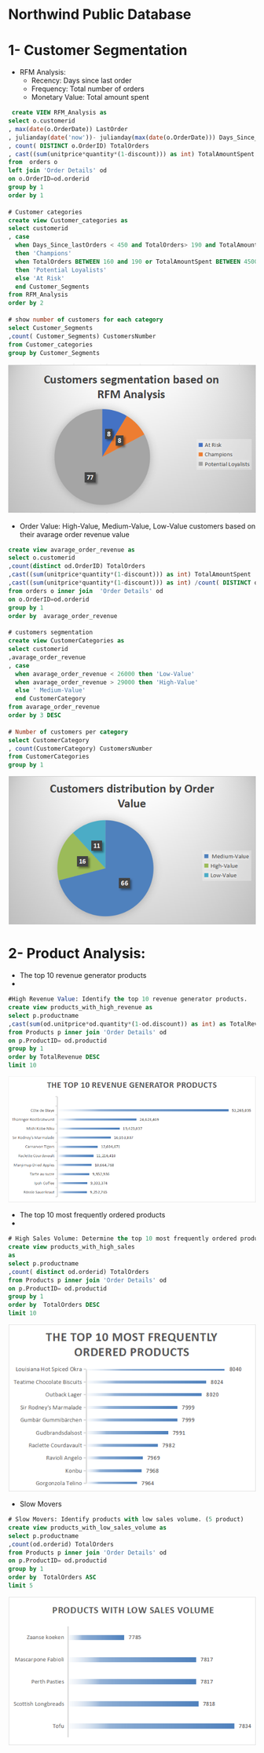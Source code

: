 # Northwind Public Database 
# 1- Customer Segmentation
- RFM Analysis:
  - Recency: Days since last order
  - Frequency: Total number of orders
  - Monetary Value: Total amount spent

```sql
 create VIEW RFM_Analysis as 
select o.customerid
, max(date(o.OrderDate)) LastOrder
, julianday(date('now'))- julianday(max(date(o.OrderDate))) Days_Since_lastOrders
, count( DISTINCT o.OrderID) TotalOrders
, cast((sum(unitprice*quantity*(1-discount))) as int) TotalAmountSpent
from  orders o 
left join 'Order Details' od 
on o.OrderID=od.orderid
group by 1
order by 1

# Customer categories
create view Customer_categories as 
select customerid
, case 
  when Days_Since_lastOrders < 450 and TotalOrders> 190 and TotalAmountSpent > 5000000 
  then 'Champions'
  when TotalOrders BETWEEN 160 and 190 or TotalAmountSpent BETWEEN 4500000 and 5000000 
  then 'Potential Loyalists'
  else 'At Risk' 
  end Customer_Segments
from RFM_Analysis
order by 2

# show number of customers for each category
select Customer_Segments
,count( Customer_Segments) CustomersNumber
from Customer_categories 
group by Customer_Segments
```
![number of customers for each category](https://github.com/Saragamil3/Northwind-database-Sales-Analysis/blob/main/Screenshot%202025-05-03%20174518.png)

- Order Value:
   High-Value, Medium-Value, Low-Value customers based on their avarage order revenue value
```sql
create view avarage_order_revenue as
select o.customerid
,count(distinct od.OrderID) TotalOrders
,cast((sum(unitprice*quantity*(1-discount))) as int) TotalAmountSpent
,cast((sum(unitprice*quantity*(1-discount))) as int) /count( DISTINCT od.OrderID) avarage_order_revenue
from orders o inner join  'Order Details' od 
on o.OrderID=od.orderid
group by 1
order by  avarage_order_revenue

# customers segmentation 
create view CustomerCategories as 
select customerid
,avarage_order_revenue 
, case 
  when avarage_order_revenue < 26000 then 'Low-Value'
  when avarage_order_revenue > 29000 then 'High-Value'
  else ' Medium-Value'
  end CustomerCategory
from avarage_order_revenue
order by 3 DESC

# Number of customers per category 
select CustomerCategory
, count(CustomerCategory) CustomersNumber
from CustomerCategories
group by 1
```
![customers segmentation based on their avarage order revenue value](https://github.com/Saragamil3/Northwind-database-Sales-Analysis/blob/main/Picture5.png)

# 2- Product Analysis:
- The top 10 revenue generator products
- 
```sql
#High Revenue Value: Identify the top 10 revenue generator products.
create view products_with_high_revenue as 
select p.productname
,cast(sum(od.unitprice*od.quantity*(1-od.discount)) as int) as TotalRevenue
from Products p inner join 'Order Details' od
on p.ProductID= od.productid 
group by 1
order by TotalRevenue DESC
limit 10
```
![The top 10 revenue generator products](https://github.com/Saragamil3/Northwind-database-Sales-Analysis/blob/main/Picture2.png)

- The top 10 most frequently ordered products
- 
```sql
# High Sales Volume: Determine the top 10 most frequently ordered products
create view products_with_high_sales
as
select p.productname 
,count( distinct od.orderid) TotalOrders
from Products p inner join 'Order Details' od
on p.ProductID= od.productid 
group by 1
order by  TotalOrders DESC
limit 10
```
![Determine the top 10 most frequently ordered products](https://github.com/Saragamil3/Northwind-database-Sales-Analysis/blob/main/Picture1.png)

- Slow Movers
```sql
# Slow Movers: Identify products with low sales volume. (5 product)
create view products_with_low_sales_volume as
select p.productname
,count(od.orderid) TotalOrders
from Products p inner join 'Order Details' od
on p.ProductID= od.productid 
group by 1
order by  TotalOrders ASC
limit 5
```
![products with low sales volume](https://github.com/Saragamil3/Northwind-database-Sales-Analysis/blob/main/Picture3.png)
 
